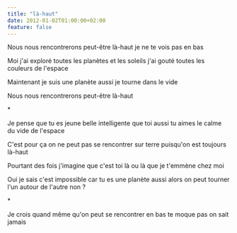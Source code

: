 ```yaml
---
title: "là-haut"
date: 2012-01-02T01:00:00+02:00
feature: false
---
```


Nous nous rencontrerons peut-être là-haut
je ne te vois pas en bas

Moi j'ai exploré toutes les planètes et les soleils
j'ai gouté toutes les couleurs de l'espace

Maintenant je suis une planète aussi
je tourne dans le vide

Nous nous rencontrerons peut-être là-haut

\*

Je pense que tu es jeune belle intelligente
que toi aussi tu aimes le calme du vide de l'espace

C'est pour ça on ne peut pas se rencontrer sur terre
puisqu'on est toujours là-haut

Pourtant des fois j'imagine que c'est toi là ou là
que je t'emmène chez moi

Oui je sais c'est impossible car tu es une planète aussi
alors on peut tourner l'un autour de l'autre non ?

\*

Je crois quand même qu'on peut se rencontrer en bas
te moque pas on sait jamais
